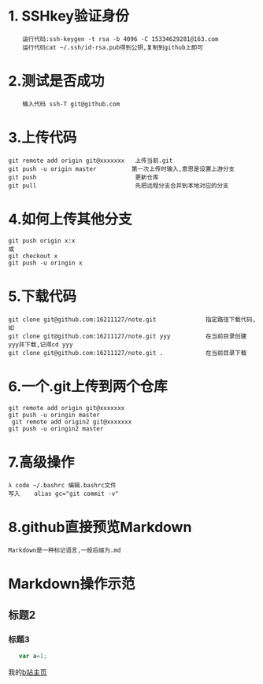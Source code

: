 # 1. SSHkey验证身份

        运行代码:ssh-keygen -t rsa -b 4096 -C 15334629281@163.com
        运行代码cat ~/.ssh/id-rsa.pub得到公钥,复制到github上即可
# 2.测试是否成功

        输入代码 ssh-T git@github.com

# 3.上传代码
    git remote add origin git@xxxxxxx   上传当前.git
    git push -u origin master          第一次上传时输入,意思是设置上游分支
    git push                            更新仓库
    git pull                            先把远程分支合并到本地对应的分支

# 4.如何上传其他分支
    git push origin x:x
    或
    git checkout x
    git push -u oringin x

# 5.下载代码
    git clone git@github.com:16211127/note.git              指定路径下载代码,如
    git clone git@github.com:16211127/note.git yyy          在当前目录创建yyy并下载,记得cd yyy
    git clone git@github.com:16211127/note.git .            在当前目录下载

# 6.一个.git上传到两个仓库
    git remote add origin git@xxxxxxx
    git push -u oringin master
     git remote add origin2 git@xxxxxxx
    git push -u oringin2 master

# 7.高级操作
    λ code ~/.bashrc 编辑.bashrc文件
    写入    alias gc="git commit -v"

# 8.github直接预览Markdown
    Markdown是一种标记语言,一般后缀为.md

# Markdown操作示范
## 标题2
### 标题3

 ```JavaScript
    var a=1;
```

我的[b站主页](https://www.bilibili.com/)